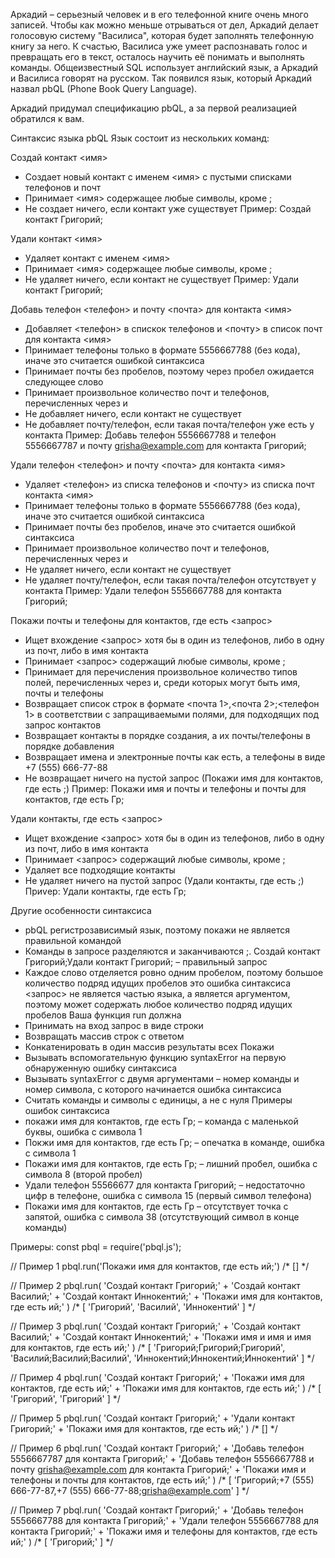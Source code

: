 Аркадий – серьезный человек и в его телефонной книге очень много записей. Чтобы как можно меньше отрываться от дел, Аркадий делает голосовую систему "Василиса", которая будет заполнять телефонную книгу за него. К счастью, Василиса уже умеет распознавать голос и превращать его в текст, осталось научить её понимать и выполнять команды. Общеизвестный SQL использует английский язык, а Аркадий и Василиса говорят на русском. Так появился язык, который Аркадий назвал pbQL (Phone Book Query Language).

Аркадий придумал спецификацию pbQL, а за первой реализацией обратился к вам.

Синтаксис языка pbQL
Язык состоит из нескольких команд:

Создай контакт <имя>
   * Создает новый контакт с именем <имя> с пустыми списками телефонов и почт
   * Принимает <имя> содержащее любые символы, кроме ;
   * Не создает ничего, если контакт уже существует
Пример: Создай контакт Григорий;

Удали контакт <имя>
   * Удаляет контакт с именем <имя>
   * Принимает <имя> содержащее любые символы, кроме ;
   * Не удаляет ничего, если контакт не существует
Пример: Удали контакт Григорий;

Добавь телефон <телефон> и почту <почта> для контакта <имя>
   * Добавляет <телефон> в спискок телефонов и <почту> в список почт для контакта <имя>
   * Принимает телефоны только в формате 5556667788 (без кода), иначе это считается ошибкой синтаксиса
   * Принимает почты без пробелов, поэтому через пробел ожидается следующее слово
   * Принимает произвольное количество почт и телефонов, перечисленных через и
   * Не добавляет ничего, если контакт не существует
   * Не добавляет почту/телефон, если такая почта/телефон уже есть у контакта
Пример: Добавь телефон 5556667788 и телефон 5556667787 и почту grisha@example.com для контакта Григорий;

Удали телефон <телефон> и почту <почта> для контакта <имя>
   * Удаляет <телефон> из списка телефонов и <почту> из списка почт контакта <имя>
   * Принимает телефоны только в формате 5556667788 (без кода), иначе это считается ошибкой синтаксиса
   * Принимает почты без пробелов, иначе это считается ошибкой синтаксиса
   * Принимает произвольное количество почт и телефонов, перечисленных через и
   * Не удаляет ничего, если контакт не существует
   * Не удаляет почту/телефон, если такая почта/телефон отсутствует у контакта
Пример: Удали телефон 5556667788 для контакта Григорий;

Покажи почты и телефоны для контактов, где есть <запрос>
   * Ищет вхождение <запрос> хотя бы в один из телефонов, либо в одну из почт, либо в имя контакта
   * Принимает <запрос> содержащий любые символы, кроме ;
   * Принимает для перечисления произвольное количество типов полей, перечисленных через и, среди которых могут быть имя, почты и телефоны
   * Возвращает список строк в формате <почта 1>,<почта 2>;<телефон 1> в соответствии с запращиваемыми полями, для подходящих под запрос контактов
   * Возвращает контакты в порядке создания, а их почты/телефоны в порядке добавления
   * Возвращает имена и электронные почты как есть, а телефоны в виде +7 (555) 666-77-88
   * Не возвращает ничего на пустой запрос (Покажи имя для контактов, где есть ;)
Пример: Покажи имя и почты и телефоны и почты для контактов, где есть Гр;

Удали контакты, где есть <запрос>
   * Ищет вхождение <запрос> хотя бы в один из телефонов, либо в одну из почт, либо в имя контакта
   * Принимает <запрос> содержащий любые символы, кроме ;
   * Удаляет все подходящие контакты
   * Не удаляет ничего на пустой запрос (Удали контакты, где есть ;)
Приvер: Удали контакты, где есть Гр;

Другие особенности синтаксиса
   * pbQL регистрозависимый язык, поэтому покажи не является правильной командой
   * Команды в запросе разделяются и заканчиваются ;. Создай контакт Григорий;Удали контакт Григорий; – правильный запрос
   * Каждое слово отделяется ровно одним пробелом, поэтому большое количество подряд идущих пробелов это ошибка синтаксиса
<запрос> не является частью языка, а является аргументом, поэтому может содержать любое количество подряд идущих пробелов
Ваша функция run должна
   * Принимать на вход запрос в виде строки
   * Возвращать массив строк с ответом
   * Конкатенировать в один массив результаты всех Покажи
   * Вызывать вспомогательную функцию syntaxError на первую обнаруженную ошибку синтаксиса
   * Вызывать syntaxError c двумя аргументами – номер команды и номер символа, с которого начинается ошибка синтаксиса
   * Считать команды и символы с единицы, а не с нуля
Примеры ошибок синтаксиса
   * покажи имя для контактов, где есть Гр; – команда c маленькой буквы, ошибка с символа 1
   * Покжи имя для контактов, где есть Гр; – опечатка в команде, ошибка с символа 1
   * Покажи имя для контактов, где есть Гр; – лишний пробел, ошибка с символа 8 (второй пробел)
   * Удали телефон 55566677 для контакта Григорий; – недостаточно цифр в телефоне, ошибка с символа 15 (первый символ телефона)
   * Покажи имя для контактов, где есть Гр – отсутствует точка с запятой, ошибка с символа 38 (отсутствующий символ в конце команды)


Примеры:
const pbql = require('pbql.js');

// Пример 1
pbql.run('Покажи имя для контактов, где есть ий;')
/*
    []
*/

// Пример 2
pbql.run(
    'Создай контакт Григорий;' +
    'Создай контакт Василий;' +
    'Создай контакт Иннокентий;' +
    'Покажи имя для контактов, где есть ий;'
)
/*
    [
        'Григорий',
        'Василий',
        'Иннокентий'
    ]
*/

// Пример 3
pbql.run(
    'Создай контакт Григорий;' +
    'Создай контакт Василий;' +
    'Создай контакт Иннокентий;' +
    'Покажи имя и имя и имя для контактов, где есть ий;'
)
/*
    [
        'Григорий;Григорий;Григорий',
        'Василий;Василий;Василий',
        'Иннокентий;Иннокентий;Иннокентий'
    ]
*/

// Пример 4
pbql.run(
    'Создай контакт Григорий;' +
    'Покажи имя для контактов, где есть ий;' +
    'Покажи имя для контактов, где есть ий;'
)
/*
    [
        'Григорий',
        'Григорий'
    ]
*/

// Пример 5
pbql.run(
    'Создай контакт Григорий;' +
    'Удали контакт Григорий;' +
    'Покажи имя для контактов, где есть ий;'
)
/*
    []
*/

// Пример 6
pbql.run(
    'Создай контакт Григорий;' +
    'Добавь телефон 5556667787 для контакта Григорий;' +
    'Добавь телефон 5556667788 и почту grisha@example.com для контакта Григорий;' +
    'Покажи имя и телефоны и почты для контактов, где есть ий;'
)
/*
    [
        'Григорий;+7 (555) 666-77-87,+7 (555) 666-77-88;grisha@example.com'
    ]
*/

// Пример 7
pbql.run(
    'Создай контакт Григорий;' +
    'Добавь телефон 5556667788 для контакта Григорий;' +
    'Удали телефон 5556667788 для контакта Григорий;' +
    'Покажи имя и телефоны для контактов, где есть ий;'
)
/*
    [
        'Григорий;'
    ]
*/
